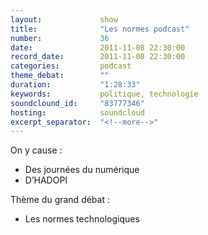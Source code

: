```yaml
---
layout:             show
title:              "Les normes podcast"
number:             36
date:               2011-11-08 22:30:00
record_date:        2011-11-08 22:30:00
categories:         podcast
theme_debat:        ""
duration:           "1:28:33"
keywords:           politique, technologie
soundclound_id:     "83777346"
hosting:            soundcloud
excerpt_separator:  "<!--more-->"
---
```



On y cause :

- Des journées du numérique
- D’HADOPI

Thème du grand débat :

- Les normes technologiques
